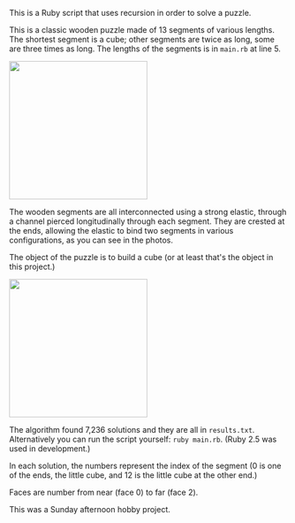 This is a Ruby script that uses recursion in order to solve a puzzle.

This is a classic wooden puzzle made of 13 segments of various lengths.
The shortest segment is a cube; other segments are twice as long, some are three times
as long. The lengths of the segments is in `main.rb` at line 5.

<img width="250px" src="https://i.ibb.co/WBRtfgF/2019-06-09-21-41-53.jpg">

The wooden segments are all interconnected using a strong elastic, through a channel pierced
longitudinally through each segment. They are crested at the ends, allowing the elastic to
bind two segments in various configurations, as you can see in the photos.

The object of the puzzle is to build a cube (or at least that's the object in this project.)

<img width="250px" src="https://i.ibb.co/RQGmMJF/2019-06-09-21-41-31.jpg">

The algorithm found 7,236 solutions and they are all in `results.txt`. Alternatively you can
run the script yourself: `ruby main.rb`. (Ruby 2.5 was used in development.)

In each solution, the numbers represent the index of the segment (0 is one of the ends,
the little cube, and 12 is the little cube at the other end.)

Faces are number from near (face 0) to far (face 2).

This was a Sunday afternoon hobby project.